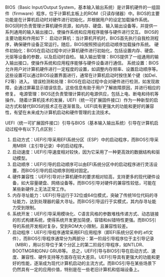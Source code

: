 BIOS（Basic Input/Output System，基本输入输出系统）是计算机硬件的一组固件（firmware）程序，位于计算机主板上的ROM（只读存储器）中。BIOS的主要功能是在计算机启动时对硬件进行初始化，并根据用户的设定加载操作系统。BIOS同时负责管理计算机硬件资源，如内存、硬盘、输入输出设备等，并提供一系列通用的输入输出接口，使操作系统和应用程序能够与硬件进行交互。
BIOS的主要功能和作用如下：
启动计算机：当计算机开机时，BIOS首先执行自我检测程序，确保硬件设备正常运行。随后，BIOS按照预设的启动顺序加载操作系统。
硬件初始化：BIOS在启动过程中对计算机硬件进行初始化，包括设置内存、硬盘、光驱等设备的参数，以及启动时自检。
输入输出管理：BIOS提供了一组通用的输入输出接口，使操作系统和应用程序能够与硬件设备进行通信。
系统设置：BIOS允许用户对计算机硬件进行一定程度的设置，如调整内存频率、设置启动顺序等。这些设置可以通过BIOS设置界面进行，通常在计算机启动时按住某个键（如Del、F2等）进入。
错误检测和处理：BIOS在启动过程中会对硬件进行检测，如发现故障，会通过屏幕显示错误信息。这些信息有助于用户了解故障原因，并进行相应的修复。
电源管理：BIOS还负责管理计算机的电源供应，包括上电、断电和待机等操作。
随着计算机技术的发展，UEFI（统一可扩展固件接口）作为一种新型的启动方式和替代BIOS的技术正在逐渐普及。UEFI具有更强大的功能和更好的兼容性，有望在未来成为计算机启动和硬件管理的主流技术。

UEFI（统一可扩展固件接口）引导与BIOS（基本输入输出系统）引导在计算机启动过程中有以下几点区别：
1. 启动方式：UEFI引导采用EFI系统分区（ESP）中的启动程序，而BIOS引导采用MBR（主引导记录）中的启动程序。
2. 启动速度：UEFI引导速度相对较快，因为它采用了一种更高效的数据结构和驱动模型。
3. 启动顺序：UEFI引导的启动顺序可以由EFI系统分区中的启动程序进行灵活设置，而BIOS引导的启动顺序则相对固定。
4. 硬件兼容性：UEFI引导对计算机硬件的要求相对较高，支持更多的现代硬件设备，如大容量硬盘、网络设备等。而BIOS引导对硬件的兼容性较低，可能在某些新硬件上无法正常工作。
5. 内存寻址能力：UEFI引导运行于32位或64位模式，突破了传统16位代码的寻址能力，达到处理器的最大寻址。而BIOS引导运行于实模式，其内存寻址能力受到限制。
6. 系统开发：UEFI引导采用模块化、C语言风格的参数堆栈传递方式、动态链接的形式构建系统，使得系统开发更加简便，容错和纠错特性更强。而BIOS引导的系统开发相对复杂，受到ROM大小限制，且兼容性较差。
7. 启动程序：UEFI引导程序通常采用EFI应用程序（即EFI系统分区中的.efi文件），而BIOS引导程序通常分为两部分：第一阶段引导程序位于主引导记录（MBR），用以引导位于某个分区上的第二阶段引导程序，如NTLDR、BOOTMGR和GNU GRUB等。
总之，UEFI引导与BIOS引导在启动方式、速度、兼容性、硬件支持等方面存在较大差异。UEFI引导具有更强大的功能和更好的性能，逐渐成为现代计算机启动的主流方式。而BIOS引导在某些场景下仍然具有一定的应用价值，特别是在一些老旧计算机和低端设备上。